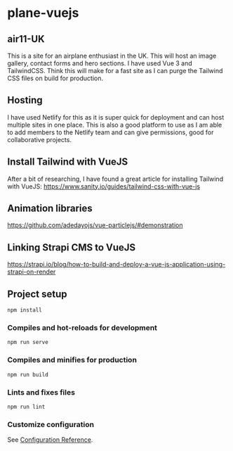 # plane-vuejs

## air11-UK
This is a site for an airplane enthusiast in the UK. This will host an image gallery, contact forms and hero sections. 
I have used Vue 3 and TailwindCSS. Think this will make for a fast site as I can purge the Tailwind CSS files on build for production.

## Hosting
I have used Netlify for this as it is super quick for deployment and can host multiple sites in one place. This is also a good platform to use as I am able to add members to the Netlify team and can give permissions, good for collaborative projects.

## Install Tailwind with VueJS
After a bit of researching, I have found a great article for installing Tailwind with VueJS:
https://www.sanity.io/guides/tailwind-css-with-vue-js

## Animation libraries
https://github.com/adedayojs/vue-particlejs/#demonstration

## Linking Strapi CMS to VueJS
https://strapi.io/blog/how-to-build-and-deploy-a-vue-js-application-using-strapi-on-render

## Project setup
```
npm install
```

### Compiles and hot-reloads for development
```
npm run serve
```

### Compiles and minifies for production
```
npm run build
```

### Lints and fixes files
```
npm run lint
```

### Customize configuration
See [Configuration Reference](https://cli.vuejs.org/config/).
